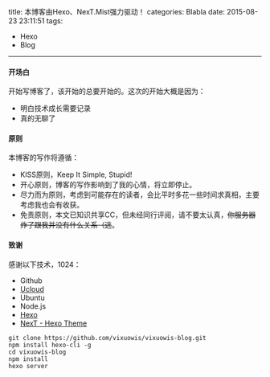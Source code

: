 title: 本博客由Hexo、NexT.Mist强力驱动！
categories: Blabla
date: 2015-08-23 23:11:51
tags:
- Hexo
- Blog
---
#### 开场白
开始写博客了，该开始的总要开始的。这次的开始大概是因为：
* 明白技术成长需要记录
* 真的无聊了

#### 原则
本博客的写作将遵循：
* KISS原则，Keep It Simple, Stupid!
* 开心原则，博客的写作影响到了我的心情，将立即停止。
* 尽力而为原则，考虑到可能存在的读者，会比平时多花一些时间求真相，主要考虑我也会有收获。
* 免责原则，本文已知识共享CC，但未经同行评阅，请不要太认真，~~你服务器炸了跟我并没有什么关系（逃~~。

#### 致谢
感谢以下技术，1024：
* Github
* [Ucloud](http://www.ucloud.cn/)
* Ubuntu
* Node.js
* [Hexo](https://hexo.io/)
* [NexT - Hexo Theme](https://github.com/iissnan/hexo-theme-next)

```
git clone https://github.com/vixuowis/vixuowis-blog.git
npm install hexo-cli -g
cd vixuowis-blog
npm install
hexo server
```